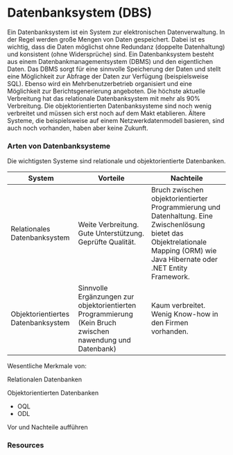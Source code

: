 # Datenbanksystem (DBS)

Ein Datenbanksystem ist ein System zur elektronischen Datenverwaltung.
In der Regel werden große Mengen von Daten gespeichert. Dabei ist es wichtig,
dass die Daten möglichst ohne Redundanz (doppelte Datenhaltung) und 
konsistent (ohne Widersprüche) sind. Ein Datenbanksystem besteht aus einem
Datenbankmanagementsystem (DBMS) und den eigentlichen Daten.
Das DBMS sorgt für eine sinnvolle Speicherung der Daten und stellt eine Möglichkeit 
zur Abfrage der Daten zur Verfügung (beispielsweise SQL). Ebenso wird ein
Mehrbenutzerbetrieb organisiert und eine Möglichkeit zur Berichtsgenerierung
angeboten. Die höchste aktuelle Verbreitung hat das relationale Datenbanksystem
mit mehr als 90% Verbreitung. Die objektorientierten Datenbanksysteme sind
noch wenig verbreitet und müssen sich erst noch auf dem Makt etablieren.
Ältere Systeme, die beispielsweise auf einem Netzwerkdatenmodell basieren, sind 
auch noch vorhanden, haben aber keine Zukunft.

### Arten von Datenbanksysteme

Die wichtigsten Systeme sind relationale und objektorientierte Datenbanken.

System | Vorteile  | Nachteile
--- | --- | ---
Relationales Datenbanksystem | Weite Verbreitung. Gute Unterstützung. Geprüfte Qualität. | Bruch zwischen objektorientierter Programmierung und Datenhaltung. Eine Zwischenlösung bietet das Objektrelationale Mapping (ORM) wie Java Hibernate oder .NET Entity Framework.
Objektorientiertes Datenbanksystem | Sinnvolle Ergänzungen zur objektorientierten Programmierung (Kein Bruch zwischen nawendung und Datenbank) | Kaum verbreitet. Wenig Know-how in den Firmen vorhanden.

Wesentliche Merkmale von:

Relationalen Datenbanken

Objektorientierten Datenbanken
* OQL
* ODL

Vor und Nachteile aufführen

### Resources
